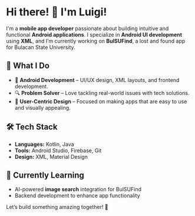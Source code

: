 # Hi there! 👋 I'm Luigi!

I'm a **mobile app developer** passionate about building intuitive and functional **Android applications**. I specialize in **Android UI development** using **XML**, and I’m currently working on **BulSUFind**, a lost and found app for Bulacan State University.

## 🚀 What I Do  
- 📱 **Android Development** – UI/UX design, XML layouts, and frontend development.  
- 🔍 **Problem Solver** – Love tackling real-world issues with tech solutions.  
- 🎨 **User-Centric Design** – Focused on making apps that are easy to use and visually appealing.  

## 🛠️ Tech Stack  
- **Languages:** Kotlin, Java  
- **Tools:** Android Studio, Firebase, Git  
- **Design:** XML, Material Design  

## 🌱 Currently Learning  
- AI-powered **image search** integration for BulSUFind  
- Backend development to enhance app functionality  

Let’s build something amazing together! 🚀
